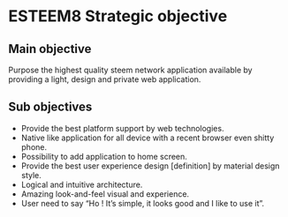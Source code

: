 # ESTEEM8 Strategic objective

## Main objective

Purpose the highest quality steem network application available by providing a light, design and private web application.

## Sub objectives
* Provide the best platform support by web technologies.
 * Native like application for all device with a recent browser even shitty phone.
 * Possibility to add application to home screen.
* Provide the best user experience design [definition] by material design style.
 * Logical and intuitive architecture.
 * Amazing look-and-feel visual and experience.
 * User need to say “Ho ! It’s simple, it looks good and I like to use it”.
